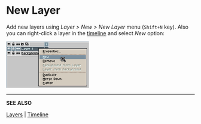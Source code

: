 # New Layer

Add new layers using *Layer > New > New Layer* menu (`Shift+N` key). Also
you can right-click a layer in the [timeline](timeline.md) and
select *New* option:

![Layer right-click](new-layer/layer-right-click.png)

---

**SEE ALSO**

[Layers](layers.md) |
[Timeline](timeline.md)
